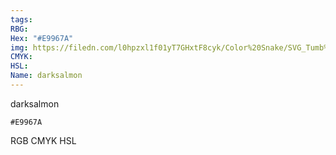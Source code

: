 ```yaml
---
tags:
RBG:
Hex: "#E9967A"
img: https://filedn.com/l0hpzxl1f01yT7GHxtF8cyk/Color%20Snake/SVG_Tumb%20Mass%20No%20Name/#E9967A.svg
CMYK:
HSL:
Name: darksalmon
---
```

darksalmon
```palette
#E9967A
```
RGB
CMYK
HSL
